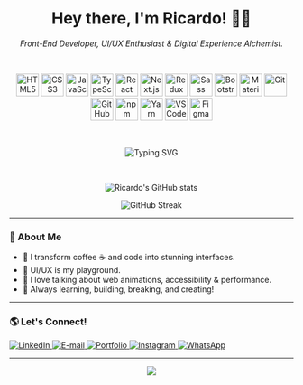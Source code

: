 <!-- GitHub Profile README | by ricardoadevmelo -->

<h1 align="center">Hey there, I'm Ricardo! 👋✨</h1>
<p align="center">
  <em>Front-End Developer, UI/UX Enthusiast & Digital Experience Alchemist.</em>
</p>

<br/>

<p align="center">
  <!-- Front-End Icons -->
  <img src="https://cdn.jsdelivr.net/gh/devicons/devicon/icons/html5/html5-original.svg" width="40" alt="HTML5" title="HTML5"/>
  <img src="https://cdn.jsdelivr.net/gh/devicons/devicon/icons/css3/css3-original.svg" width="40" alt="CSS3" title="CSS3"/>
  <img src="https://cdn.jsdelivr.net/gh/devicons/devicon/icons/javascript/javascript-original.svg" width="40" alt="JavaScript" title="JavaScript"/>
  <img src="https://cdn.jsdelivr.net/gh/devicons/devicon/icons/typescript/typescript-original.svg" width="40" alt="TypeScript" title="TypeScript"/>
  <img src="https://cdn.jsdelivr.net/gh/devicons/devicon/icons/react/react-original.svg" width="40" alt="React" title="React"/>
  <img src="https://cdn.jsdelivr.net/gh/devicons/devicon/icons/nextjs/nextjs-original.svg" width="40" alt="Next.js" title="Next.js"/>
  <img src="https://cdn.jsdelivr.net/gh/devicons/devicon/icons/redux/redux-original.svg" width="40" alt="Redux" title="Redux"/>
  <img src="https://cdn.jsdelivr.net/gh/devicons/devicon/icons/sass/sass-original.svg" width="40" alt="Sass" title="Sass"/>
  <img src="https://cdn.jsdelivr.net/gh/devicons/devicon/icons/bootstrap/bootstrap-original.svg" width="40" alt="Bootstrap" title="Bootstrap"/>
  <img src="https://cdn.jsdelivr.net/gh/devicons/devicon/icons/materialui/materialui-original.svg" width="40" alt="Material UI" title="Material UI"/>
  <!-- Accessories -->
  <img src="https://cdn.jsdelivr.net/gh/devicons/devicon/icons/git/git-original.svg" width="40" alt="Git" title="Git"/>
  <img src="https://cdn.jsdelivr.net/gh/devicons/devicon/icons/github/github-original.svg" width="40" alt="GitHub" title="GitHub"/>
  <img src="https://cdn.jsdelivr.net/gh/devicons/devicon/icons/npm/npm-original-wordmark.svg" width="40" alt="npm" title="npm"/>
  <img src="https://cdn.jsdelivr.net/gh/devicons/devicon/icons/yarn/yarn-original.svg" width="40" alt="Yarn" title="Yarn"/>
  <img src="https://cdn.jsdelivr.net/gh/devicons/devicon/icons/vscode/vscode-original.svg" width="40" alt="VSCode" title="VSCode"/>
  <img src="https://cdn.jsdelivr.net/gh/devicons/devicon/icons/figma/figma-original.svg" width="40" alt="Figma" title="Figma"/>
</p>

<br/>

<p align="center">
  <img src="https://readme-typing-svg.herokuapp.com?font=Fira+Code&size=14&duration=2500&pause=700&color=FFD600&center=true&vCenter=true&multiline=true&width=700&height=50&lines=%22With+focus+and+dedication%2C+I+strive+for+quality+and+excellence+in+every+detail.%22" alt="Typing SVG">
</p>

<br/>

<p align="center">
  <img src="https://github-readme-stats.vercel.app/api?username=ricardoadevmelo&show_icons=true&theme=radical" alt="Ricardo's GitHub stats"/>
</p>
<p align="center">
  <img src="https://github-readme-streak-stats.herokuapp.com/?user=ricardoadevmelo&theme=radical" alt="GitHub Streak"/>
</p>

---

### 🚀 About Me

- 🔭 I transform coffee ☕ and code into stunning interfaces.
- 🧩 UI/UX is my playground.
- 💬 I love talking about web animations, accessibility & performance.
- 🚀 Always learning, building, breaking, and creating!
---

### 🌎 Let's Connect!

<p align="left">
  <a href="https://www.linkedin.com/in/ricardo-alves-melo-3971b9265" target="_blank">
    <img src="https://img.shields.io/badge/LinkedIn-0077B5?style=for-the-badge&logo=linkedin&logoColor=white" alt="LinkedIn"/>
  </a>
  <a href="https://mail.google.com/mail/u/0/?tab=rm&ogbl#inbox/" target="_blank">
    <img src="https://img.shields.io/badge/E--mail-D14836?style=for-the-badge&logo=gmail&logoColor=white" alt="E-mail"/>
  </a>
  <a href="https://github.com/ricardoadevmelo/ricardoadevmelo" target="_blank">
    <img src="https://img.shields.io/badge/Portfolio-000?style=for-the-badge&logo=vercel&logoColor=white" alt="Portfolio"/>
  </a>
  <a href="https://www.instagram.com/ricardoadevmelo/" target="_blank">
    <img src="https://img.shields.io/badge/Instagram-E4405F?style=for-the-badge&logo=instagram&logoColor=white" alt="Instagram"/>
  </a>
  <a href="https://wa.me/830569070" target="_blank">
    <img src="https://img.shields.io/badge/WhatsApp-25D366?style=for-the-badge&logo=whatsapp&logoColor=white" alt="WhatsApp"/>
  </a>
</p>

---

<p align="center">
  <img src="https://capsule-render.vercel.app/api?type=waving&color=0:00ADB5,100:222831&height=120&section=footer"/>
</p>
